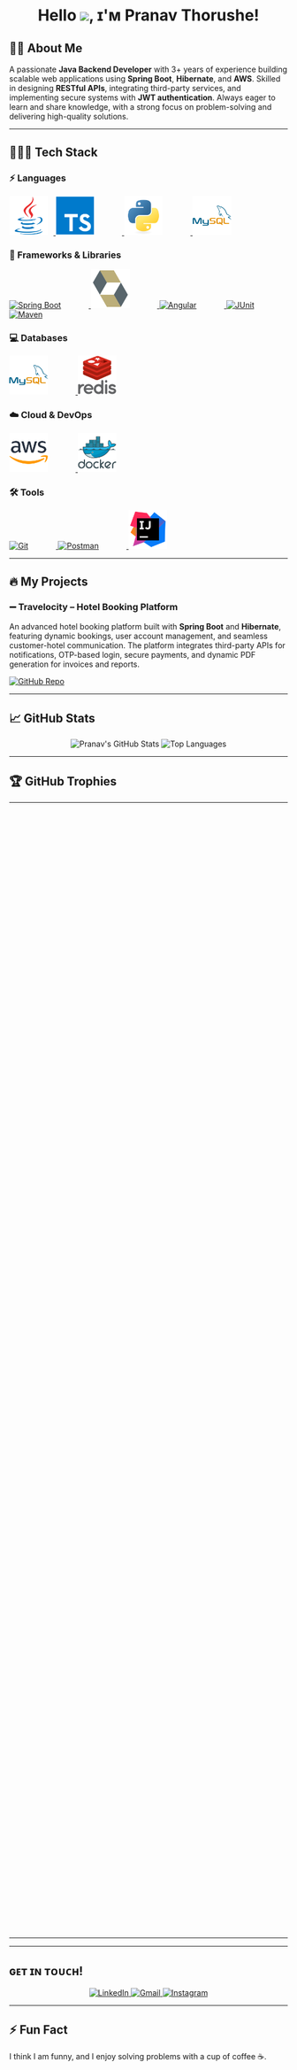 <h1 align="center"> Hello <img src="https://raw.githubusercontent.com/MartinHeinz/MartinHeinz/master/wave.gif" width="30px">, ɪ'ᴍ Pranav Thorushe! </h1>

## :technologist: About Me
A passionate **Java Backend Developer** with 3+ years of experience building scalable web applications using **Spring Boot**, **Hibernate**, and **AWS**. Skilled in designing **RESTful APIs**, integrating third-party services, and implementing secure systems with **JWT authentication**. Always eager to learn and share knowledge, with a strong focus on problem-solving and delivering high-quality solutions.

---

## 👨🏻‍💻 Tech Stack

### ⚡ Languages
<p align="left">
  <a href="https://www.java.com" target="_blank" rel="noreferrer">
    <img src="https://raw.githubusercontent.com/devicons/devicon/master/icons/java/java-original.svg" alt="Java" width="70" height="70" style="margin-right: 10px;"/>
  </a>
  <a href="https://www.typescriptlang.org/" target="_blank" rel="noreferrer">
    <img src="https://raw.githubusercontent.com/devicons/devicon/master/icons/typescript/typescript-original.svg" alt="TypeScript" width="70" height="70" style="margin-right: 50px;"/>
  </a>
  <a href="https://www.python.org" target="_blank" rel="noreferrer">
    <img src="https://raw.githubusercontent.com/devicons/devicon/master/icons/python/python-original.svg" alt="Python" width="70" height="70" style="margin-right: 50px;"/>
  </a>
  <a href="https://dev.mysql.com/doc/" target="_blank" rel="noreferrer">
    <img src="https://raw.githubusercontent.com/devicons/devicon/master/icons/mysql/mysql-original-wordmark.svg" alt="SQL" width="70" height="70" style="margin-right: 50px;"/>
  </a>
</p>

### 🚀 Frameworks & Libraries
<p align="left">
  <a href="https://spring.io/" target="_blank" rel="noreferrer">
    <img src="https://www.vectorlogo.zone/logos/springio/springio-icon.svg" alt="Spring Boot" width="70" height="70" style="margin-right: 50px;"/>
  </a>
  <a href="https://hibernate.org/orm/documentation/" target="_blank" rel="noreferrer">
    <img src="https://raw.githubusercontent.com/devicons/devicon/master/icons/hibernate/hibernate-original.svg" alt="Hibernate" width="70" height="70" style="margin-right: 50px;"/>
  </a>
  <a href="https://angular.io" target="_blank" rel="noreferrer">
    <img src="https://angular.io/assets/images/logos/angular/angular.svg" alt="Angular" width="70" height="70" style="margin-right: 50px;"/>
  </a>
  <a href="https://junit.org/junit5/" target="_blank" rel="noreferrer">
    <img src="https://junit.org/junit5/assets/img/junit5-logo.png" alt="JUnit" width="70" height="70" style="margin-right: 50px;"/>
  </a>
 <a href="https://maven.apache.org/" target="_blank" rel="noreferrer">
  <img src="https://www.svgrepo.com/show/373829/maven.svg" alt="Maven" width="70" height="70" style="margin-right: 50px;"/>
</a>

</p>

### 💻 Databases
<p align="left">
  <a href="https://www.mysql.com/" target="_blank" rel="noreferrer">
    <img src="https://raw.githubusercontent.com/devicons/devicon/master/icons/mysql/mysql-original-wordmark.svg" alt="MySQL" width="70" height="70" style="margin-right: 50px;"/>
  </a>
  <a href="https://redis.io" target="_blank" rel="noreferrer">
    <img src="https://raw.githubusercontent.com/devicons/devicon/master/icons/redis/redis-original-wordmark.svg" alt="Redis" width="70" height="70" style="margin-right: 50px;"/>
  </a>
</p>

### ☁️ Cloud & DevOps
<p align="left">
  <a href="https://aws.amazon.com" target="_blank" rel="noreferrer">
    <img src="https://raw.githubusercontent.com/devicons/devicon/master/icons/amazonwebservices/amazonwebservices-original-wordmark.svg" alt="AWS" width="70" height="70" style="margin-right: 50px;"/>
  </a>
  <a href="https://www.docker.com/" target="_blank" rel="noreferrer">
    <img src="https://raw.githubusercontent.com/devicons/devicon/master/icons/docker/docker-original-wordmark.svg" alt="Docker" width="70" height="70" style="margin-right: 50px;"/>
  </a>
</p>

### 🛠️ Tools
<p align="left">
  <a href="https://git-scm.com/" target="_blank" rel="noreferrer">
    <img src="https://www.vectorlogo.zone/logos/git-scm/git-scm-icon.svg" alt="Git" width="70" height="70" style="margin-right: 50px;"/>
  </a>
  <a href="https://postman.com" target="_blank" rel="noreferrer">
    <img src="https://www.vectorlogo.zone/logos/getpostman/getpostman-icon.svg" alt="Postman" width="70" height="70" style="margin-right: 50px;"/>
  </a>
  <a href="https://www.jetbrains.com/idea/documentation/" target="_blank" rel="noreferrer">
    <img src="https://raw.githubusercontent.com/devicons/devicon/master/icons/intellij/intellij-original.svg" alt="IntelliJ IDEA" width="70" height="70" style="margin-right: 50px;"/>
  </a>
</p>

---

## :fire: My Projects

### :heavy_minus_sign: Travelocity – Hotel Booking Platform
An advanced hotel booking platform built with **Spring Boot** and **Hibernate**, featuring dynamic bookings, user account management, and seamless customer-hotel communication. The platform integrates third-party APIs for notifications, OTP-based login, secure payments, and dynamic PDF generation for invoices and reports.

[![GitHub Repo](https://img.shields.io/badge/GitHub-Repository-181717?style=for-the-badge&logo=github)](https://github.com/PranavT96/Travelocity)

---

## 📈 GitHub Stats

<p align="center">
  <img src="https://github-readme-stats.vercel.app/api?username=PranavT96&show_icons=true&theme=radical" alt="Pranav's GitHub Stats" />
  <img src="https://github-readme-stats.vercel.app/api/top-langs/?username=PranavT96&layout=compact&theme=radical" alt="Top Languages" />
</p>

---

## :trophy: GitHub Trophies

<table align="center">
  <tr>
    <td style="padding: 1000px;">
      <img src="https://github-profile-trophy.vercel.app/?username=PranavT96&theme=onedark&row=1&column=7" alt="GitHub Trophies" />
    </td>
  </tr>
</table>



---

## ɢᴇᴛ ɪɴ ᴛᴏᴜᴄʜ!

<p align="center">
  <a href="https://www.linkedin.com/in/pranav-thorushe-5a07a6351/" target="_blank">
    <img src="https://img.shields.io/badge/LinkedIn-0077B5?style=for-the-badge&logo=linkedin&logoColor=white" alt="LinkedIn" />
  </a>
  <a href="mailto:pranavthorushe96@gmail.com" target="_blank">
    <img src="https://img.shields.io/badge/Gmail-D14836?style=for-the-badge&logo=gmail&logoColor=white" alt="Gmail" />
  </a>
  <a href="https://www.instagram.com/pranav_thorushe/" target="_blank">
    <img src="https://img.shields.io/badge/Instagram-E4405F?style=for-the-badge&logo=instagram&logoColor=white" alt="Instagram" />
  </a>
</p>

---

## :zap: Fun Fact
I think I am funny, and I enjoy solving problems with a cup of coffee ☕.
